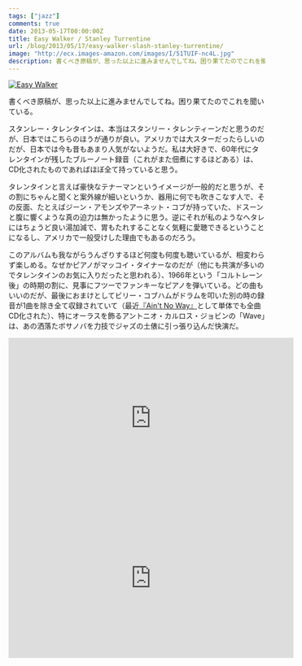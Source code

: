 ```yaml
---
tags: ["jazz"]
comments: true
date: 2013-05-17T00:00:00Z
title: Easy Walker / Stanley Turrentine
url: /blog/2013/05/17/easy-walker-slash-stanley-turrentine/
image: "http://ecx.images-amazon.com/images/I/51TUIF-nc4L.jpg"
description: 書くべき原稿が、思った以上に進みませんでしてね。困り果てたのでこれを聞いている。
---
```

<a href="http://www.amazon.co.jp/exec/obidos/ASIN/B000005GY3/myhumangetsme-22/ref=nosim/" name="amazletlink" target="_blank"><img src="http://ecx.images-amazon.com/images/I/51TUIF-nc4L.jpg" alt="Easy Walker" style="border: none;" /></a>

書くべき原稿が、思った以上に進みませんでしてね。困り果てたのでこれを聞いている。

スタンレー・タレンタインは、本当はスタンリー・タレンティーンだと思うのだが、日本ではこちらのほうが通りが良い。アメリカでは大スターだったらしいのだが、日本では今も昔もあまり人気がないようだ。私は大好きで、60年代にタレンタインが残したブルーノート録音（これがまた佃煮にするほどある）は、CD化されたものであればほぼ全て持っていると思う。

タレンタインと言えば豪快なテナーマンというイメージが一般的だと思うが、その割にちゃんと聞くと案外線が細いというか、器用に何でも吹きこなす人で、その反面、たとえばジーン・アモンズやアーネット・コブが持っていた、ドスーンと腹に響くような真の迫力は無かったように思う。逆にそれが私のようなへタレにはちょうど良い湯加減で、胃もたれすることなく気軽に愛聴できるということになるし、アメリカで一般受けした理由でもあるのだろう。

このアルバムも我ながらうんざりするほど何度も何度も聴いているが、相変わらず楽しめる。なぜかピアノがマッコイ・タイナーなのだが（他にも共演が多いのでタレンタインのお気に入りだったと思われる）、1966年という「コルトレーン後」の時期の割に、見事にフツーでファンキーなピアノを弾いている。どの曲もいいのだが、最後におまけとしてビリー・コブハムがドラムを叩いた別の時の録音が1曲を除き全て収録されていて（最近[『Ain't No Way』](http://www.amazon.co.jp/gp/product/B00822FIPA?ie=UTF8&camp=1207&creative=8411&creativeASIN=B00822FIPA&linkCode=shr&tag=myhumangetsme-22&qid=1368796009&sr=8-1&keywords=Ain%27t+No+Way+Stanley+Turrentine)として単体でも全曲CD化された）、特にオーラスを飾るアントニオ・カルロス・ジョビンの「Wave」は、あの洒落たボサノバを力技でジャズの土俵に引っ張り込んだ快演だ。

<iframe width="560" height="315" src="https://www.youtube.com/embed/ID08MuVrvB0" frameborder="0" allowfullscreen></iframe>

<iframe width="560" height="315" src="https://www.youtube.com/embed/zKucCZ05kzc" frameborder="0" allowfullscreen></iframe>
